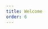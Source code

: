 ```yaml
---
title: Welcome
order: 6
---
```


<!-- Start Wellcome Area -->
<div class="wellcome-area">
  <div class="well-bg">
    <div class="test-overly"></div>
    <div class="container">
      <div class="row">
        <div class="col-md-12 col-sm-12 col-xs-12">
          <div class="wellcome-text">
            <div class="well-text text-center">
              <h2><!--Heading goes here--></h2>
              <p>
                <!--Words go here-->
              </p>
              <!--
              <div class="subs-feilds">
                <div class="suscribe-input">
                  <input type="email" class="email form-control width-80" id="sus_email" placeholder="Email">
                  <button type="submit" id="sus_submit" class="add-btn width-20">Subscribe</button>
                  <div id="msg_Submit" class="h3 text-center hidden"></div>
                </div>
              </div>
            -->
            </div>
          </div>
        </div>
      </div>
    </div>
  </div>
</div>
<!-- End Wellcome Area -->